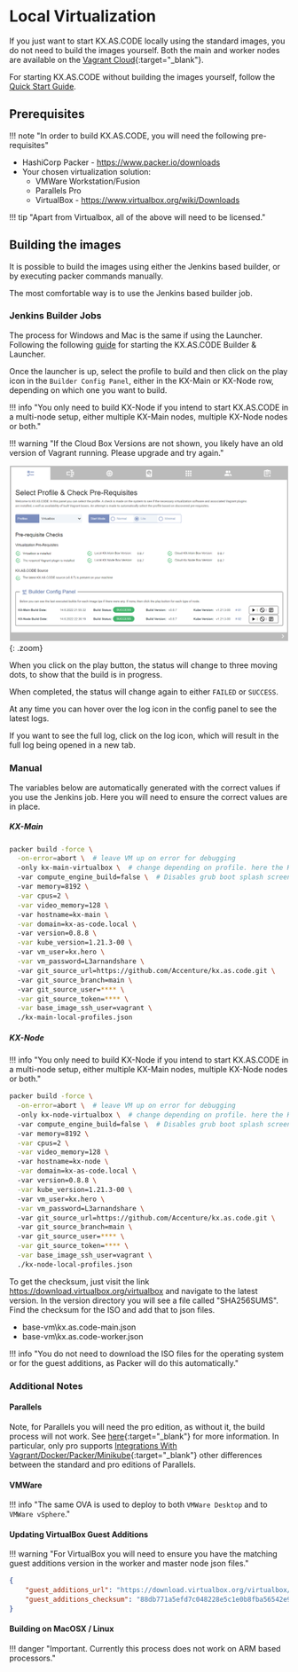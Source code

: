# Local Virtualization

If you just want to start KX.AS.CODE locally using the standard images, you do not need to build the images yourself. Both the main and worker nodes are available on the [Vagrant Cloud](https://app.vagrantup.com/kxascode/){:target="\_blank"}.

For starting KX.AS.CODE without building the images yourself, follow the [Quick Start Guide](../../User-Guide/Quick-Start-Guide/).

## Prerequisites

!!! note "In order to build KX.AS.CODE, you will need the following pre-requisites"

- HashiCorp Packer - https://www.packer.io/downloads
- Your chosen virtualization solution:
    - VMWare Workstation/Fusion
    - Parallels Pro
    - VirtualBox - https://www.virtualbox.org/wiki/Downloads

!!! tip "Apart from Virtualbox, all of the above will need to be licensed."

## Building the images

It is possible to build the images using either the Jenkins based builder, or by executing packer commands manually.

The most comfortable way is to use the Jenkins based builder job.

### Jenkins Builder Jobs

The process for Windows and Mac is the same if using the Launcher. Following the following [guide](../../User-Guide/Initial-Setup/) for starting the KX.AS.CODE Builder & Launcher.

Once the launcher is up, select the profile to build and then click on the play icon in the `Builder Config Panel`, either in the KX-Main or KX-Node row, depending on which one you want to build.

!!! info "You only need to build KX-Node if you intend to start KX.AS.CODE in a multi-node setup, either multiple KX-Main nodes, multiple KX-Node nodes or both."

!!! warning "If the Cloud Box Versions are not shown, you likely have an old version of Vagrant running. Please upgrade and try again."

![build_images](../assets/images/kx-as-code_configurator_select-profile.png){: .zoom}

When you click on the play button, the status will change to three moving dots, to show that the build is in progress.

When completed, the status will change again to either `FAILED` or `SUCCESS`.

At any time you can hover over the log icon in the config panel to see the latest logs.

If you want to see the full log, click on the log icon, which will result in the full log being opened in a new tab.


### Manual

The variables below are automatically generated with the correct values if you use the Jenkins job. Here you will need to ensure the correct values are in place.

##### KX-Main

```bash
packer build -force \
  -on-error=abort \  # leave VM up on error for debugging
  -only kx-main-virtualbox \  # change depending on profile. here the KX-Main image is being built for VirtualBox
  -var compute_engine_build=false \  # Disables grub boot splash screen as it doesn't work on public clouds 
  -var memory=8192 \
  -var cpus=2 \
  -var video_memory=128 \ 
  -var hostname=kx-main \
  -var domain=kx-as-code.local \ 
  -var version=0.8.8 \
  -var kube_version=1.21.3-00 \ 
  -var vm_user=kx.hero \
  -var vm_password=L3arnandshare \ 
  -var git_source_url=https://github.com/Accenture/kx.as.code.git \ 
  -var git_source_branch=main \ 
  -var git_source_user=**** \
  -var git_source_token=**** \
  -var base_image_ssh_user=vagrant \ 
  ./kx-main-local-profiles.json
```

##### KX-Node

!!! info "You only need to build KX-Node if you intend to start KX.AS.CODE in a multi-node setup, either multiple KX-Main nodes, multiple KX-Node nodes or both."

```bash
packer build -force \
  -on-error=abort \  # leave VM up on error for debugging
  -only kx-node-virtualbox \  # change depending on profile. here the KX-Main image is being built for VirtualBox
  -var compute_engine_build=false \  # Disables grub boot splash screen as it doesn't work on public clouds 
  -var memory=8192 \
  -var cpus=2 \
  -var video_memory=128 \ 
  -var hostname=kx-node \
  -var domain=kx-as-code.local \ 
  -var version=0.8.8 \
  -var kube_version=1.21.3-00 \ 
  -var vm_user=kx.hero \
  -var vm_password=L3arnandshare \ 
  -var git_source_url=https://github.com/Accenture/kx.as.code.git \ 
  -var git_source_branch=main \ 
  -var git_source_user=**** \
  -var git_source_token=**** \
  -var base_image_ssh_user=vagrant \ 
  ./kx-node-local-profiles.json
```


To get the checksum, just visit the link https://download.virtualbox.org/virtualbox and navigate to the latest version. In the version directory you will see a file called "SHA256SUMS". Find the checksum for the ISO and add that to json files.

- base-vm\kx.as.code-main.json
- base-vm\kx.as.code-worker.json

!!! info "You do not need to download the ISO files for the operating system or for the guest additions, as Packer will do this automatically."

### Additional Notes

#### Parallels

Note, for Parallels you will need the pro edition, as without it, the build process will not work. See [here](https://www.packer.io/docs/builders/parallels){:target="\_blank"} for more information. In particular, only pro supports [Integrations With Vagrant/Docker/Packer/Minikube](https://www.parallels.com/eu/products/desktop/pro/){:target="\_blank"} other differences between the standard and pro editions of Parallels.



#### VMWare

!!! info "The same OVA is used to deploy to both `VMWare Desktop` and to `VMWare vSphere`."


#### Updating VirtualBox Guest Additions

!!! warning "For VirtualBox you will need to ensure you have the matching guest additions version in the worker and master node json files."

  ```json
  {
      "guest_additions_url": "https://download.virtualbox.org/virtualbox/6.1.16/VBoxGuestAdditions_6.1.16.iso",
      "guest_additions_checksum": "88db771a5efd7c048228e5c1e0b8fba56542e9d8c1b75f7af5b0c4cf334f0584"
  }
  ```


#### Building on MacOSX / Linux

!!! danger "Important. Currently this process does not work on ARM based processors."



